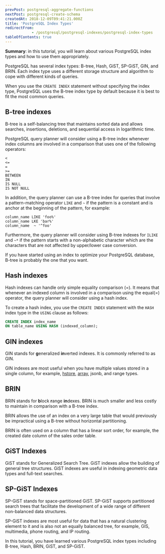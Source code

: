 ```yaml
---
prevPost: postgresql-aggregate-functions
nextPost: postgresql-create-schema
createdAt: 2018-12-09T09:41:21.000Z
title: 'PostgreSQL Index Types'
redirectFrom: 
            - /postgresql/postgresql-indexes/postgresql-index-types
tableOfContents: true
---
```


**Summary**: in this tutorial, you will learn about various PostgreSQL index types and how to use them appropriately.

PostgreSQL has several index types: B-tree, Hash, GiST, SP-GiST, GIN, and BRIN. Each index type uses a different storage structure and algorithm to cope with different kinds of queries.

When you use the `CREATE INDEX` statement without specifying the index type, PostgreSQL uses the B-tree index type by default because it is best to fit the most common queries.

## B-tree indexes

B-tree is a self-balancing tree that maintains sorted data and allows searches, insertions, deletions, and sequential access in logarithmic time.

PostgreSQL query planner will consider using a B-tree index whenever index columns are involved in a comparison that uses one of the following operators:

```
<
<=
=
>=
BETWEEN
IN
IS NULL
IS NOT NULL
```

In addition, the query planner can use a B-tree index for queries that involve a pattern-matching operator `LIKE` and `~` if the pattern is a constant and is anchor at the beginning of the pattern, for example:

```
column_name LIKE 'foo%'
column_name LKE 'bar%'
column_name  ~ '^foo'
```

Furthermore, the query planner will consider using B-tree indexes for `ILIKE` and `~*` if the pattern starts with a non-alphabetic character which are the characters that are not affected by upper/lower case conversion.

If you have started using an index to optimize your PostgreSQL database, B-tree is probably the one that you want.

## Hash indexes

Hash indexes can handle only simple equality comparison (=). It means that whenever an indexed column is involved in a comparison using the equal(=) operator, the query planner will consider using a hash index.

To create a hash index, you use the `CREATE INDEX` statement with the `HASH` index type in the `USING` clause as follows:

```sql
CREATE INDEX index_name
ON table_name USING HASH (indexed_column);
```

## GIN indexes

GIN stands for **g**eneralized **in**verted indexes. It is commonly referred to as GIN.

GIN indexes are most useful when you have multiple values stored in a single column, for example, [hstore](/postgresql/postgresql-hstore), [array](/postgresql/postgresql-tutorial/postgresql-array), jsonb, and range types.

## BRIN

BRIN stands for **b**lock **r**ange **in**dexes. BRIN is much smaller and less costly to maintain in comparison with a B-tree index.

BRIN allows the use of an index on a very large table that would previously be impractical using a B-tree without horizontal partitioning.

BRIN is often used on a column that has a linear sort order, for example, the created date column of the sales order table.

## GiST Indexes

GiST stands for Generalized Search Tree. GiST indexes allow the building of general tree structures. GiST indexes are useful in indexing geometric data types and full-text searches.

## SP-GiST Indexes

SP-GiST stands for space-partitioned GiST. SP-GiST supports partitioned search trees that facilitate the development of a wide range of different non-balanced data structures.

SP-GiST indexes are most useful for data that has a natural clustering element to it and is also not an equally balanced tree, for example, GIS, multimedia, phone routing, and IP routing.

In this tutorial, you have learned various PostgreSQL index types including B-tree, Hash, BRIN, GiST, and SP-GiST.

